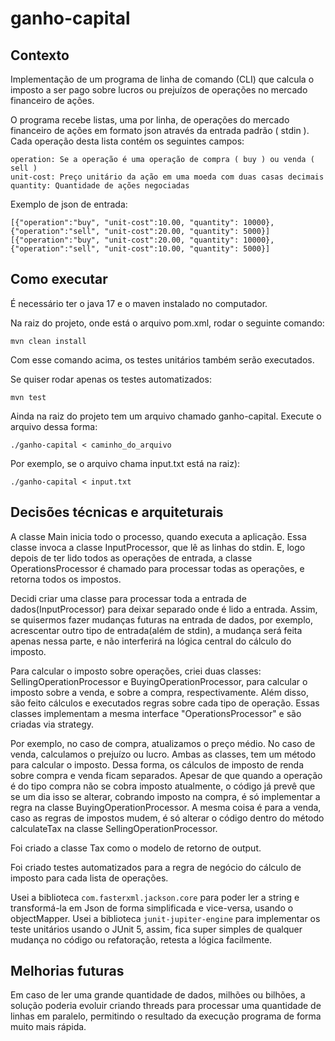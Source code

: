 # ganho-capital

## Contexto
Implementação de um programa de linha de comando (CLI) que calcula o imposto a
ser pago sobre lucros ou prejuízos de operações no mercado financeiro de ações.

O programa recebe listas, uma por linha, de operações do mercado financeiro de ações em formato
json através da entrada padrão ( stdin ). Cada operação desta lista contém os seguintes campos:
```
operation: Se a operação é uma operação de compra ( buy ) ou venda ( sell )
unit-cost: Preço unitário da ação em uma moeda com duas casas decimais
quantity: Quantidade de ações negociadas
```
Exemplo de json de entrada:

```
[{"operation":"buy", "unit-cost":10.00, "quantity": 10000},
{"operation":"sell", "unit-cost":20.00, "quantity": 5000}]
[{"operation":"buy", "unit-cost":20.00, "quantity": 10000},
{"operation":"sell", "unit-cost":10.00, "quantity": 5000}]
```

## Como executar

É necessário ter o java 17 e o maven instalado no computador.

Na raiz do projeto, onde está o arquivo pom.xml, rodar o seguinte comando:

```
mvn clean install
```

Com esse comando acima, os testes unitários também serão executados.

Se quiser rodar apenas os testes automatizados:

```
mvn test
```

Ainda na raiz do projeto tem um arquivo chamado ganho-capital. Execute o 
arquivo dessa forma:

```
./ganho-capital < caminho_do_arquivo
```

Por exemplo, se o arquivo chama input.txt está na raiz):

```
./ganho-capital < input.txt
```

## Decisões técnicas e arquiteturais

A classe Main inicia todo o processo, quando executa a aplicação. Essa classe invoca a classe InputProcessor, 
que lê as linhas do stdin. E, logo depois de ter lido todos as operações de entrada, a classe OperationsProcessor é chamado para 
processar todas as operações, e retorna todos os impostos.

Decidi criar uma classe para processar toda a entrada de dados(InputProcessor) para deixar separado onde é lido a entrada.
Assim, se quisermos fazer mudanças futuras na entrada de dados, por exemplo, acrescentar outro tipo de entrada(além de stdin), 
a mudança será feita apenas nessa parte, e não interferirá na lógica central do cálculo do imposto.

Para calcular o imposto sobre operações, criei duas classes: SellingOperationProcessor e BuyingOperationProcessor, para 
calcular o imposto sobre a venda, e sobre a compra, respectivamente. Além disso, são feito cálculos e executados regras
sobre cada tipo de operação. Essas classes implementam a mesma interface "OperationsProcessor" e são criadas via strategy.

Por exemplo, no caso de compra, atualizamos o preço médio. No caso de venda, calculamos o prejuízo ou lucro. Ambas as classes,
tem um método para calcular o imposto. Dessa forma, os cálculos de imposto de renda sobre compra e venda ficam separados.
Apesar de que quando a operação é do tipo compra não se cobra imposto atualmente, o código já prevê que se um dia
isso se alterar, cobrando imposto na compra, é só implementar a regra na classe BuyingOperationProcessor. A mesma coisa é para 
a venda, caso as regras de impostos mudem, é só alterar o código dentro do método calculateTax na classe SellingOperationProcessor.

Foi criado a classe Tax como o modelo de retorno de output.

Foi criado testes automatizados para a regra de negócio do cálculo de imposto para cada lista de operações.

Usei a biblioteca ```com.fasterxml.jackson.core``` para poder ler a string e transformá-la em Json de forma simplificada e vice-versa, usando 
o objectMapper.
Usei a biblioteca ```junit-jupiter-engine``` para implementar os teste unitários usando o JUnit 5, assim, fica super
simples de qualquer mudança no código ou refatoração, retesta a lógica facilmente.

## Melhorias futuras

Em caso de ler uma grande quantidade de dados, milhões ou bilhões, a solução poderia evoluir criando threads para processar 
uma quantidade de linhas em paralelo, permitindo o resultado da execução programa de forma muito mais rápida.

